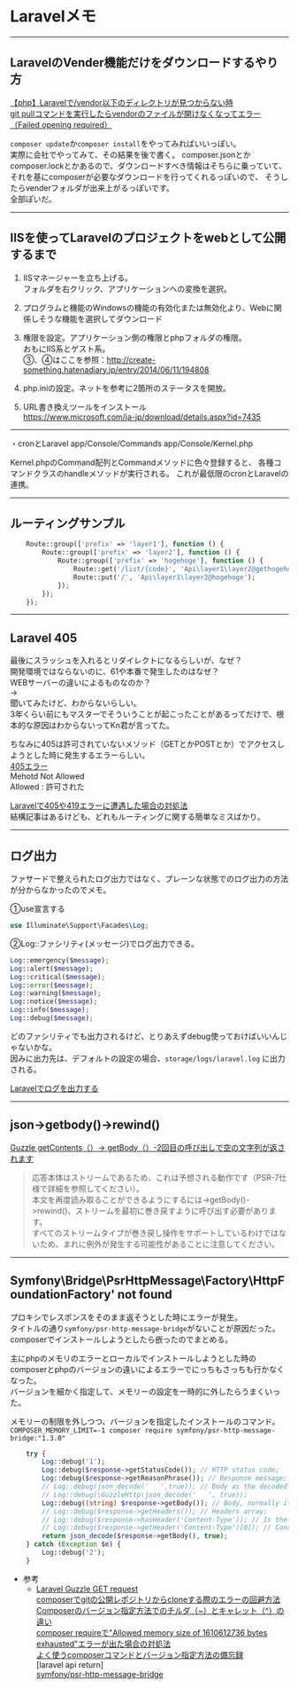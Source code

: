 # Laravelメモ

---

## LaravelのVender機能だけをダウンロードするやり方

[【php】Laravelで/vendor以下のディレクトリが見つからない時](https://mokabuu.com/it/php/%E3%80%90php%E3%80%91laravel%E3%81%A7-vendor%E4%BB%A5%E4%B8%8B%E3%81%AE%E3%83%87%E3%82%A3%E3%83%AC%E3%82%AF%E3%83%88%E3%83%AA%E3%81%8C%E8%A6%8B%E3%81%A4%E3%81%8B%E3%82%89%E3%81%AA%E3%81%84%E6%99%82)  
[git pullコマンドを実行したらvendorのファイルが開けなくなってエラー（Failed opening required）](https://laraweb.net/practice/7129/)  

`composer update`か`composer install`をやってみればいいっぽい。  
実際に会社でやってみて、その結果を後で書く。
composer.jsonとかcomposer.lockとかあるので、ダウンロードすべき情報はそちらに乗っていて、それを基にcomposerが必要なダウンロードを行ってくれるっぽいので、
そうしたらvenderフォルダが出来上がるっぽいです。  
全部ぽいだ。  

---

## IISを使ってLaravelのプロジェクトをwebとして公開するまで

1. IISマネージャーを立ち上げる。  
   フォルダを右クリック、アプリケーションへの変換を選択。  

2. プログラムと機能のWindowsの機能の有効化または無効化より、Webに関係しそうな機能を選択してダウンロード  

3. 権限を設定。アプリケーション側の権限とphpフォルダの権限。  
   おもにIIS系とゲスト系。  
   ③、④はここを参照：<http://create-something.hatenadiary.jp/entry/2014/06/11/194808>  

4. php.iniの設定。ネットを参考に2箇所のステータスを開放。  

5. URL書き換えツールをインストール  
   <https://www.microsoft.com/ja-jp/download/details.aspx?id=7435>  

---

・cronとLaravel
app/Console/Commands
app/Console/Kernel.php

Kernel.phpのCommand配列とCommandメソッドに色々登録すると、
各種コマンドクラスのhandleメソッドが実行される。
これが最低限のcronとLaravelの連携。

---

## ルーティングサンプル

``` PHP
    Route::group(['prefix' => 'layer1'], function () {
        Route::group(['prefix' => 'layer2'], function () {
            Route::group(['prefix' => 'hogehoge'], function () {
                Route::get('/list/{code}', 'Api\layer1\layer2@gethogehogeList');
                Route::put('/', 'Api\layer1\layer2@hogehoge');
            });
        });
    });
```

---

## Laravel 405

最後にスラッシュを入れるとリダイレクトになるらしいが、なぜ？  
開発環境ではならないのに、61や本番で発生したのはなぜ？  
WEBサーバーの違いによるものなのか？  
→  
聞いてみたけど、わからないらしい。  
3年くらい前にもマスターでそういうことが起こったことがあるってだけで、根本的な原因はわからないってKn君が言ってた。  

ちなみに405は許可されていないメソッド（GETとかPOSTとか）でアクセスしようとした時に発生するエラーらしい。  
[405エラー](https://wa3.i-3-i.info/word15669.html)  
Mehotd Not Allowed  
Allowed : 許可された  

[Laravelで405や419エラーに遭遇した場合の対処法](https://qiita.com/aminevsky/items/04cdf17686e28c9847c4)  
結構記事はあるけども、どれもルーティングに関する簡単なミスばかり。  

---

## ログ出力

ファサードで整えられたログ出力ではなく、プレーンな状態でのログ出力の方法が分からなかったのでメモ。  

①use宣言する  

``` php
use Illuminate\Support\Facades\Log;
```

②Log::ファシリティ(メッセージ)でログ出力できる。  

``` php
Log::emergency($message);
Log::alert($message);
Log::critical($message);
Log::error($message);
Log::warning($message);
Log::notice($message);
Log::info($message);
Log::debug($message);
```

どのファシリティでも出力されるけど、とりあえずdebug使っておけばいいんじゃないかな。  
因みに出力先は、デフォルトの設定の場合、`storage/logs/laravel.log` に出力される。  

[Laravelでログを出力する](https://uedive.net/2019/3625/laravellog/)  

---

## json->getbody()->rewind()

[Guzzle getContents（）-> getBody（）-2回目の呼び出しで空の文字列が返されます](https://stackoverflow.com/questions/55120359/guzzle-getcontents-getbody-second-calls-return-empty-string)  
>応答本体はストリームであるため、これは予想される動作です（PSR-7仕様で詳細を参照してください）。  
>本文を再度読み取ることができるようにするには->getBody()->rewind()、ストリームを最初に巻き戻すように呼び出す必要があります。  
>すべてのストリームタイプが巻き戻し操作をサポートしているわけではないため、まれに例外が発生する可能性があることに注意してください。  

---

## Symfony\Bridge\PsrHttpMessage\Factory\HttpFoundationFactory' not found

プロキシでレスポンスをそのまま返そうとした時にエラーが発生。  
タイトルの通り`symfony/psr-http-message-bridge`がないことが原因だった。  
composerでインストールしようとしたら嵌ったのでまとめる。  

主にphpのメモリのエラーとローカルでインストールしようとした時のcomposerとphpのバージョンの違いによるエラーでにっちもさっちも行かなくなった。  
バージョンを細かく指定して、メモリーの設定を一時的に外したらうまくいった。  

メモリーの制限を外しつつ、バージョンを指定したインストールのコマンド。  
`COMPOSER_MEMORY_LIMIT=-1 composer require symfony/psr-http-message-bridge:"1.3.0"`  

``` php
    try {
        Log::debug('1');
        Log::debug($response->getStatusCode()); // HTTP status code;
        Log::debug($response->getReasonPhrase()); // Response message;
        // Log::debug(json_decode('   ',true)); // Body as the decoded JSON;
        // Log::debug(\GuzzleHttp\json_decode('   ', true)); 
        Log::debug((string) $response->getBody()); // Body, normally it is JSON;
        // Log::debug($response->getHeaders()); // Headers array;
        // Log::debug($response->hasHeader('Content-Type')); // Is the header presented?
        // Log::debug($response->getHeader('Content-Type')[0]); // Concrete header value;
        return json_decode($response->getBody(), true);
    } catch (Exception $e) {
        Log::debug('2');
    }
```

- 参考  
  - [Laravel Guzzle GET request](https://stackoverflow.com/questions/51331903/laravel-guzzle-get-request/55671570)  
[composerでgitの公開レポジトリからcloneする際のエラーの回避方法](https://qiita.com/pikanji/items/8997db5a773372393b02)  
[Composerのバージョン指定方法でのチルダ（~）とキャレット（^）の違い](http://blog.a-way-out.net/blog/2015/06/19/composer-version-tilde-and-caret/)  
[composer requireで"Allowed memory size of 1610612736 bytes exhausted"エラーが出た場合の対処法](https://qiita.com/96kuroguro/items/51a7be874e624227a3bb)  
[よく使うcomposerコマンドとバージョン指定方法の備忘録](https://tanden.dev/%E3%82%88%E3%81%8F%E4%BD%BF%E3%81%86composer%E3%82%B3%E3%83%9E%E3%83%B3%E3%83%89%E3%81%A8%E3%83%90%E3%83%BC%E3%82%B8%E3%83%A7%E3%83%B3%E6%8C%87%E5%AE%9A%E3%81%AE%E5%82%99%E5%BF%98%E9%8C%B2/)  
[laravel api return]  
[symfony/psr-http-message-bridge](https://packagist.org/packages/symfony/psr-http-message-bridge)  
